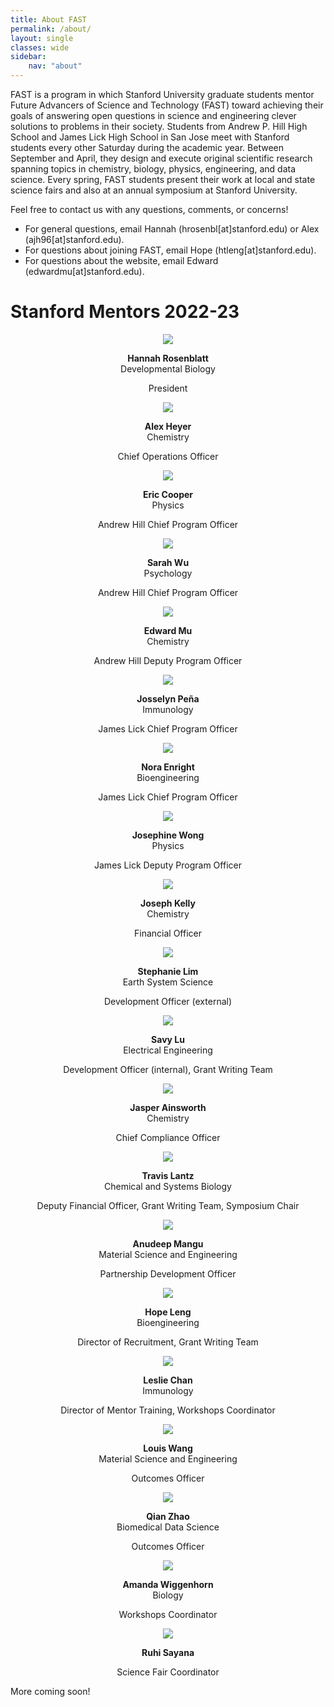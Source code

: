 ```yaml
---
title: About FAST
permalink: /about/
layout: single
classes: wide
sidebar:
    nav: "about"
---
```


FAST is a program in which Stanford University graduate students mentor Future Advancers of Science and Technology (FAST) toward achieving their goals of answering open questions in science and engineering clever solutions to problems in their society. Students from Andrew P. Hill High School and James Lick High School in San Jose meet with Stanford students every other Saturday during the academic year. Between September and April, they design and execute original scientific research spanning topics in chemistry, biology, physics, engineering, and data science. Every spring, FAST students present their work at local and state science fairs and also at an annual symposium at Stanford University.

Feel free to contact us with any questions, comments, or concerns!
- For general questions, email Hannah (hrosenbl[at]stanford.edu) or Alex (ajh96[at]stanford.edu).
- For questions about joining FAST, email Hope (htleng[at]stanford.edu).
- For questions about the website, email Edward (edwardmu[at]stanford.edu).

# Stanford Mentors 2022-23

<div style="text-align: center;">
    <div class="mentor-card" style="text-align: center;">
        <img src="/assets/images/2022-23/mentors/hannah_rosenblatt.jpg" />
        <p> <b>Hannah Rosenblatt</b> <br> Developmental Biology </p>
        <p> President </p>
    </div>
    <div class="mentor-card" style="text-align: center;">
        <img src="/assets/images/2022-23/mentors/Alex_Heyer.png" />
        <p> <b>Alex Heyer</b> <br> Chemistry </p>
        <p> Chief Operations Officer </p>
    </div>
</div>

<div class="mentor-card" style="text-align: center;">
    <img src="/assets/images/2022-23/mentors/eric_cooper.jpg" />
    <p> <b>Eric Cooper</b> <br> Physics </p>
    <p> Andrew Hill Chief Program Officer </p>
</div>
<div class="mentor-card" style="text-align: center;">
    <img src="/assets/images/2022-23/mentors/sarah_wu.jpg" />
    <p> <b>Sarah Wu</b> <br> Psychology </p>
    <p> Andrew Hill Chief Program Officer </p>
</div>
<div class="mentor-card" style="text-align: center;">
    <img src="/assets/images/2022-23/mentors/Edward_Mu.png" />
    <p> <b>Edward Mu</b> <br> Chemistry </p>
    <p> Andrew Hill Deputy Program Officer </p>
</div>
<div class="mentor-card" style="text-align: center;">
    <img src="/assets/images/2022-23/mentors/josselyn_pena.jpg" />
    <p> <b>Josselyn Peña</b> <br> Immunology </p>
    <p> James Lick Chief Program Officer </p>
</div>
<div class="mentor-card" style="text-align: center;">
    <img src="/assets/images/2022-23/mentors/nora_enright.jpg" />
    <p> <b>Nora Enright</b> <br> Bioengineering </p>
    <p> James Lick Chief Program Officer </p>
</div>
<div class="mentor-card" style="text-align: center;">
    <img src="/assets/images/2022-23/mentors/Josephine_Wong.jpg" />
    <p> <b>Josephine Wong</b> <br> Physics </p>
    <p> James Lick Deputy Program Officer </p>
</div>

<div class="mentor-card" style="text-align: center;">
    <img src="/assets/images/2022-23/mentors/placeholder.jpg" />
    <p> <b>Joseph Kelly</b> <br> Chemistry </p>
    <p> Financial Officer </p>
</div>

<div class="mentor-card" style="text-align: center;">
    <img src="/assets/images/2022-23/mentors/Stephanie_Lim.jpeg" />
    <p> <b>Stephanie Lim</b> <br> Earth System Science </p>
    <p> Development Officer (external)  </p>
</div>

<div class="mentor-card" style="text-align: center;">
    <img src="/assets/images/2022-23/mentors/placeholder.jpg" />
    <p> <b>Savy Lu</b> <br> Electrical Engineering </p>
    <p> Development Officer (internal), Grant Writing Team </p>
</div>

<div class="mentor-card" style="text-align: center;">
    <img src="/assets/images/2022-23/mentors/placeholder.jpg" />
    <p> <b>Jasper Ainsworth</b> <br> Chemistry </p>
    <p> Chief Compliance Officer </p>
</div>

<div class="mentor-card" style="text-align: center;">
    <img src="/assets/images/2022-23/mentors/placeholder.jpg" />
    <p> <b>Travis Lantz</b> <br> Chemical and Systems Biology  </p>
    <p> Deputy Financial Officer, Grant Writing Team, Symposium Chair </p>
</div>

<div class="mentor-card" style="text-align: center;">
    <img src="/assets/images/2022-23/mentors/placeholder.jpg" />
    <p> <b>Anudeep Mangu</b> <br> Material Science and Engineering  </p>
    <p> Partnership Development Officer </p>
</div>

<div class="mentor-card" style="text-align: center;">
    <img src="/assets/images/2022-23/mentors/Hope_Leng.jpg" />
    <p> <b>Hope Leng</b> <br> Bioengineering </p>
    <p> Director of Recruitment, Grant Writing Team </p>
</div>

<div class="mentor-card" style="text-align: center;">
    <img src="/assets/images/2022-23/mentors/placeholder.jpg" />
    <p> <b>Leslie Chan</b> <br> Immunology </p>
    <p> Director of Mentor Training, Workshops Coordinator </p>
</div>

<div class="mentor-card" style="text-align: center;">
    <img src="/assets/images/2022-23/mentors/placeholder.jpg" />
    <p> <b>Louis Wang</b> <br> Material Science and Engineering </p>
    <p> Outcomes Officer </p>
</div>


<div class="mentor-card" style="text-align: center;">
    <img src="/assets/images/2022-23/mentors/Qian_Zhao.jpeg" />
    <p> <b>Qian Zhao</b> <br> Biomedical Data Science </p>
    <p> Outcomes Officer </p>
</div>

<div class="mentor-card" style="text-align: center;">
    <img src="/assets/images/2022-23/mentors/placeholder.jpg" />
    <p> <b>Amanda Wiggenhorn</b> <br> Biology </p>
    <p> Workshops Coordinator </p>
</div>

<div class="mentor-card" style="text-align: center;">
    <img src="/assets/images/2022-23/mentors/placeholder.jpg" />
    <p> <b>Ruhi Sayana</b> <br> </p>
    <p> Science Fair Coordinator </p>
</div>

More coming soon!
